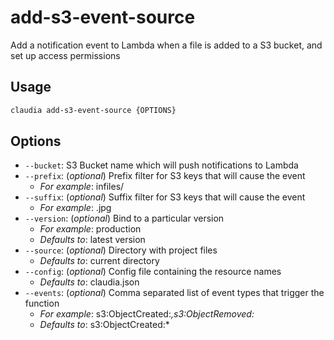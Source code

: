 # add-s3-event-source

Add a notification event to Lambda when a file is added to a S3 bucket, and set up access permissions

## Usage

```bash
claudia add-s3-event-source {OPTIONS}
```

## Options

*  `--bucket`:  S3 Bucket name which will push notifications to Lambda
*  `--prefix`:  (_optional_) Prefix filter for S3 keys that will cause the event
    * _For example_: infiles/
*  `--suffix`:  (_optional_) Suffix filter for S3 keys that will cause the event
    * _For example_: .jpg
*  `--version`:  (_optional_) Bind to a particular version
    * _For example_: production
    * _Defaults to_: latest version
*  `--source`:  (_optional_) Directory with project files
    * _Defaults to_: current directory
*  `--config`:  (_optional_) Config file containing the resource names
    * _Defaults to_: claudia.json
*  `--events`:  (_optional_) Comma separated list of event types that trigger the function
    * _For example_: s3:ObjectCreated:*,s3:ObjectRemoved:*
    * _Defaults to_: s3:ObjectCreated:*
